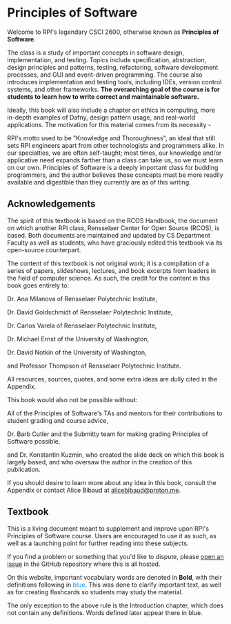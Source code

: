 # Principles of Software

Welcome to RPI's legendary CSCI 2600, otherwise known as **Principles of Software**.

The class is a study of important concepts in software design, implementation, and testing. 
Topics include specification, abstraction, design principles and patterns, testing, refactoring, software 
development processes, and GUI and event-driven programming. The course also introduces implementation and 
testing tools, including IDEs, version control systems, and other frameworks. **The overarching goal of the course 
is for students to learn how to write correct and maintainable software.**

Ideally, this book will also include a chapter on ethics in computing, more in-depth examples of Dafny, design pattern
usage, and real-world applications.  The motivation for this material comes from its necessity -

RPI's motto used to be "Knowledge and Thoroughness", an ideal that still sets RPI engineers apart from other
technologists and programmers alike.  In our specialties, we are often self-taught; most times,
our knowledge and/or applicative need expands farther than a class can take us, so we must learn on our own.
Principles of Software is a deeply important class for budding programmers, and the author believes these concepts
must be more readily available and digestible than they currently are as of this writing.

## Acknowledgements

The spirit of this textbook is based on the RCOS Handbook, the document on which another RPI class, Rensselaer Center for Open Source (RCOS), is based.  Both documents are maintained and updated by CS Department Faculty as well as students, who have graciously edited this textbook via its open-source counterpart.

The content of this textbook is not original work; it is a compilation of a series of papers, slideshows, lectures, and book excerpts from leaders in the field of computer science.  As such, the credit for the content in this book goes entirely to:

Dr. Ana Milanova of Rensselaer Polytechnic Institute,

Dr. David Goldschmidt of Rensselaer Polytechnic Institute,

Dr. Carlos Varela of Rensselaer Polytechnic Institute,

Dr. Michael Ernst of the University of Washington,

Dr. David Notkin of the University of Washington,

and Professor Thompson of Rensselaer Polytechnic Institute.

All resources, sources, quotes, and some extra ideas are dully cited in the Appendix.

This book would also not be possible without:

All of the Principles of Software's TAs and mentors for their contributions to student grading and course advice,

Dr. Barb Cutler and the Submitty team for making grading Principles of Software possible,

and Dr. Konstantin Kuzmin, who created the slide deck on which this book is largely based, and who oversaw the author in the creation of this publication.

If you should desire to learn more about any idea in this book, consult the Appendix or contact Alice Bibaud at alicebibaud@proton.me.

## Textbook

This is a living document meant to supplement and improve upon RPI's Principles of Software course.  Users are encouraged to use it as such, as well as a launching point for further reading into these subjects.

If you find a problem or something that you'd like to dispute, please [open an issue](https://github.com/nazime1/Principles-of-Software/issues/new) in the GitHub repository where this is all hosted.

On this website, important vocabulary words are denoted in **Bold**, with their definitions following in <span style="color:#0091ff;">blue</span>.  This was done to clarify important text, as well as for creating flashcards so students may study the material.

The only exception to the above rule is the Introduction chapter, which does not contain any definitions.  Words defined later appear there in blue.
